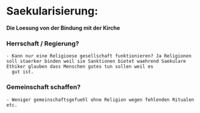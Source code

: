 # Saekularisierung:

**Die Loesung von der Bindung mit der Kirche**
    
### Herrschaft / Regierung?
    - Kann nur eine Religioese gesellschaft funktionieren? Ja Religionen soll staerker binden weil sie Sanktionen bietet waehrend Saekulare Ethiker glauben dass Menschen gutes tun sollen weil es
      gut ist.          
### Gemeinschaft schaffen?
    - Weniger gemeinschaftsgefuehl ohne Religion wegen fehlenden Ritualen etc.
     
